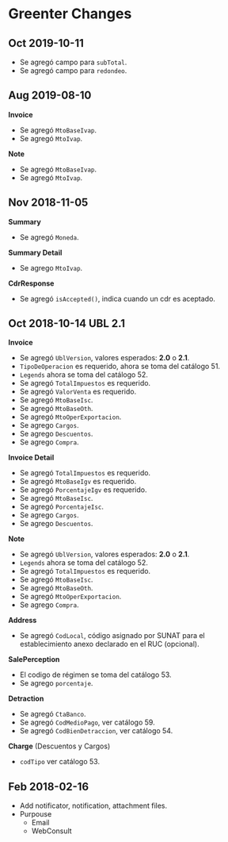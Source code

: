 # Greenter Changes

## Oct 2019-10-11
- Se agregó campo para `subTotal`.
- Se agregó campo para `redondeo`.

## Aug 2019-08-10
**Invoice**
- Se agregó `MtoBaseIvap`.
- Se agregó `MtoIvap`.

**Note**
- Se agregó `MtoBaseIvap`.
- Se agregó `MtoIvap`.

## Nov 2018-11-05
**Summary**
- Se agregó `Moneda`.

**Summary Detail**
- Se agrego `MtoIvap`.

**CdrResponse**
- Se agregó `isAccepted()`, indica cuando un cdr es aceptado. 

## Oct 2018-10-14 UBL 2.1

**Invoice**
- Se agregó `UblVersion`, valores esperados: **2.0** o **2.1**.
- `TipoDeOperacion` es requerido, ahora se toma del catálogo 51.
- `Legends` ahora se toma del catálogo 52.
- Se agregó `TotalImpuestos` es requerido.
- Se agregó `ValorVenta` es requerido.
- Se agregó `MtoBaseIsc`.
- Se agregó `MtoBaseOth`.
- Se agregó `MtoOperExportacion`.
- Se agrego `Cargos`.
- Se agrego `Descuentos`.
- Se agrego `Compra`.

**Invoice Detail**
- Se agregó `TotalImpuestos` es requerido.
- Se agregó `MtoBaseIgv` es requerido. 
- Se agregó `PorcentajeIgv` es requerido.
- Se agregó `MtoBaseIsc`. 
- Se agregó `PorcentajeIsc`.
- Se agrego `Cargos`.
- Se agrego `Descuentos`.

**Note**
- Se agregó `UblVersion`, valores esperados: **2.0** o **2.1**.
- `Legends` ahora se toma del catálogo 52.
- Se agregó `TotalImpuestos` es requerido.
- Se agregó `MtoBaseIsc`.
- Se agregó `MtoBaseOth`.
- Se agregó `MtoOperExportacion`.
- Se agrego `Compra`.

**Address**
- Se agregó `CodLocal`, código asignado por SUNAT para el establecimiento anexo declarado en el RUC (opcional).

**SalePerception**
- El codigo de régimen se toma del catálogo 53.
- Se agrego `porcentaje`.

**Detraction**
- Se agregó `CtaBanco`.
- Se agregó `CodMedioPago`, ver catálogo 59.
- Se agregó `CodBienDetraccion`, ver catálogo 54.

**Charge** (Descuentos y Cargos)
- `codTipo` ver catálogo 53.

## Feb 2018-02-16
- Add notificator, notification, attachment files.
- Purpouse
    - Email
    - WebConsult
